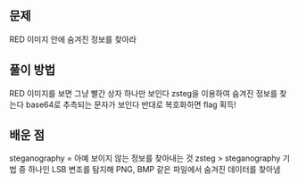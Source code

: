 ## 문제 
RED 이미지 안에 숨겨진 정보를 찾아라

## 풀이 방법
RED 이미지를 보면 그냥 빨간 상자 하나만 보인다
zsteg을 이용하여 숨겨진 정보를 찾는다 
base64로 추측되는 문자가 보인다
반대로 복호화하면 flag 획득!

## 배운 점
steganography = 아예 보이지 않는 정보를 찾아내는 것
zsteg > steganography 기법 중 하나인 LSB 변조를 탐지해 PNG, BMP 같은 파일에서 숨겨진 데이터를 찾아냄
